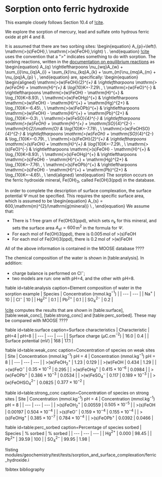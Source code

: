 # Sorption onto ferric hydroxide

This example closely follows Section 10.4 of [!cite](bethke_2007).

We explore the sorption of mercury, lead and sulfate onto hydrous ferric oxide at pH 4 and 8.

It is assumed that there are two sorbing sites:
\begin{equation}
A_{p}=\left(\ \mathrm{>(s)FeOH},\  \mathrm{>(w)FeOH}\,\right) \ .
\end{equation}
[!cite](bethke_2007) uses the convention that a ">" indicates something to do with sorption.  The sorbing reactions, written in the [documentation on equilibrium reactions](equilibrium.md) as
\begin{equation}
A_{q} \rightleftharpoons \nu_{wq}A_{w} + \sum_{i}\nu_{iq}A_{i} + \sum_{k}\nu_{kq}A_{k} + \sum_{m}\nu_{mq}A_{m} + \nu_{pq}A_{p} \ ,
\end{equation}
are, specifically:
\begin{equation}
\begin{aligned}
\mathrm{>(w)FeOH}_{2}^{+} & \rightleftharpoons \mathrm{>(w)FeOH} + \mathrm{H}^{+} & \log_{10}K=-7.29\ , \\
\mathrm{>(w)FeO}^{-} & \rightleftharpoons \mathrm{>(w)FeOH} - \mathrm{H}^{+} & \log_{10}K=8.93\ , \\
\mathrm{>(w)FeOHg}^{+} & \rightleftharpoons \mathrm{>(w)FeOH} - \mathrm{H}^{+} + \mathrm{Hg}^{2+} & \log_{10}K=-6.45\ , \\
\mathrm{>(w)FeOPb}^{+} & \rightleftharpoons \mathrm{>(w)FeOH} - \mathrm{H}^{+} + \mathrm{Pb}^{2+} & \log_{10}K=-0.3\ , \\
\mathrm{>(w)FeSO}_{4}^{-} & \rightleftharpoons \mathrm{>(w)FeOH} + \mathrm{H}^{+} + \mathrm{SO}_{4}^{2-}  - \mathrm{H}_{2}\mathrm{O} & \log_{10}K=-7.78\ , \\
\mathrm{>(w)FeOHSO}_{4}^{2-} & \rightleftharpoons \mathrm{>(w)FeOH} + \mathrm{SO}_{4}^{2-} & \log_{10}K=-0.79\ , \\
\mathrm{>(s)FeOH}_{2}^{+} & \rightleftharpoons \mathrm{>(s)FeOH} + \mathrm{H}^{+} & \log_{10}K=-7.29\ , \\
\mathrm{>(s)FeO}^{-} & \rightleftharpoons \mathrm{>(s)FeOH} - \mathrm{H}^{+} & \log_{10}K=8.93\ , \\
\mathrm{>(s)FeOHg}^{+} & \rightleftharpoons \mathrm{>(s)FeOH} - \mathrm{H}^{+} + \mathrm{Hg}^{2+} & \log_{10}K=-7.76\ , \\
\mathrm{>(s)FeOPb}^{+} & \rightleftharpoons \mathrm{>(s)FeOH} - \mathrm{H}^{+} + \mathrm{Pb}^{2+} & \log_{10}K=-4.65\ , \\
\end{aligned}
\end{equation}
The sorption occurs on the ferric hydroxide mineral, Fe(OH)$_{3}$, called Fe(OH)3(ppd) in the database.

In order to complete the description of surface complexation, the surface potential $\Psi$ must be specified.  This requires the specific surface area, which is assumed to be
\begin{equation}
A_{s} = 600\,\mathrm{m}^{2}/\mathrm{g(mineral)} \ ,
\end{equation}
We assume that:

- There is 1 free gram of Fe(OH)3(ppd), which sets $n_{k}$ for this mineral, and sets the surface area $A_{\mathrm{sf}}=600\,$m$^{2}$ in the formula for $\Psi$.
- For each mol of Fe(OH)3(ppd), there is 0.005$\,$mol of >(s)FeOH
- For each mol of Fe(OH)3(ppd), there is 0.2$\,$mol of >(w)FeOH

All of the above information is contained in the MOOSE database ????

The chemical composition of the water is shown in [table:analysis].  In addition:

- charge balance is performed on Cl$^{-}$;
- two models are run: one with pH=4, and the other with pH=8.

!table id=table:analysis caption=Element composition of water in the sorption example
| Species | Concentration (mmol.kg$^{-1}$) |
| --- | --- |
| Na$^{+}$ | 10 | 
| Cl$^{-}$ | 10 |
| Hg$^{2+}$ | 0.1 |
| Pb$^{2+}$ | 0.1 |
| SO$_{4}^{2-}$ | 0.2 |

[!cite](bethke_2007) computes the results that are shown in [table:surface], [table:weak_conc], [table:strong_conc] and [table:perc_sorbed].  These may be compared with MOOSE ????

!table id=table:surface caption=Surface characteristics
| Characteristic | pH=4 | pH=8 |
| --- | --- | --- |
| Surface charge ($\mu$C.cm$^{-2}$) | 16.0 | 0.4 |
| Surface potential (mV) | 168 | 17.1 |

!table id=table:weak_conc caption=Concentration of species on weak sites
| Site | Concentration (mmol.kg$^{-1}$) pH = 4 | Concentration (mmol.kg$^{-1}$) pH = 8 |
| --- | --- | --- |
| >(w)FeOH$_{2}^{+}$ | 1.23 | 0.129 |
| >(w)FeOH | 0.434 | 1.29 |
| >(w)FeO$^{-}$ | $0.35\times 10^{-2}$ | 0.295 |
| >(w)FeOHg$^{+}$ | $0.415\times 10^{-6}$ | 0.0984 |
| >(w)FeOPb$^{+}$ | $0.386\times 10^{-3}$ | 0.0534 |
| >(w)FeSO$_{4}^{-}$ | 0.117 | $0.189\times 10^{-3}$ |
| >(w)FeOHSO$_{4}^{2-}$ | 0.0825 | $0.377\times 10^{-2}$ |

!table id=table:strong_conc caption=Concentration of species on strong sites
| Site | Concentration (mmol.kg$^{-1}$) pH = 4 | Concentration (mmol.kg$^{-1}$) pH = 8 |
| --- | --- | --- |
| >(s)FeOH$_{2}^{+}$ | 0.00559 | $0.505\times 10^{-5}$ | 
| >(s)FeOH | 0.00197 |  $0.504\times 10^{-4}$ | 
| >(s)FeO$^{-}$ | $0.159\times 10^{-4}$ | $0.155\times 10^{-4}$ | 
| >(s)FeOHg$^{+}$ | $0.385\times 10^{-7}$ | $0.784\times 10^{-4}$ | 
| >(s)FeOPb$^{+}$ | 0.0392 | 0.0466 |

!table id=table:perc_sorbed caption=Percentage of species sorbed
| Species | % sorbed | % sorbed |
| --- | --- | --- |
| Hg$^{2+}$ | 0.000 | 98.45 |
| Pb$^{2+}$ | 39.59 | 100 |
| SO$_{4}^{2-}$ | 99.95 | 1.98 |

!listing modules/geochemistry/test/tests/sorption_and_surface_complexation/ferric_hydroxide.i

!bibtex bibliography